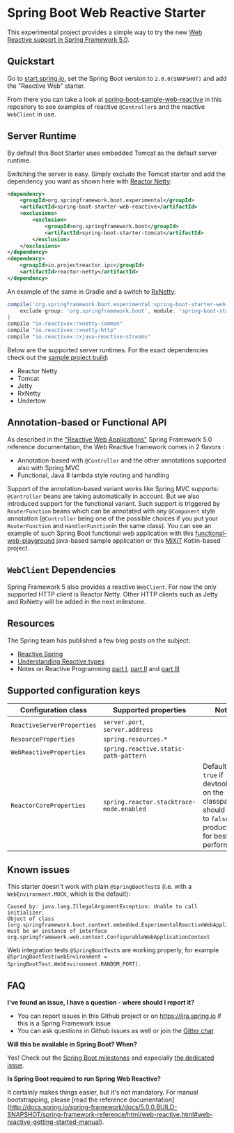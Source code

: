 # Spring Boot Web Reactive Starter

This experimental project provides a simple way to try the new
[Web Reactive support in Spring Framework 5.0](http://docs.spring.io/spring-framework/docs/5.0.0.BUILD-SNAPSHOT/spring-framework-reference/html/web-reactive.html).

## Quickstart

Go to [start.spring.io](https://start.spring.io), set the Spring Boot version to `2.0.0(SNAPSHOT)` and add the "Reactive Web" starter.

From there you can take a look at [spring-boot-sample-web-reactive](spring-boot-sample-web-reactive) in this repository to see examples of reactive `@Controller`s and the reactive `WebClient` in use.

## Server Runtime

By default this Boot Starter uses embedded Tomcat as the default server runtime.

Switching the server is easy. Simply exclude the Tomcat
starter and add the dependency you want as shown here with
[Reactor Netty](https://github.com/reactor/reactor-ipc):

```xml
<dependency>
	<groupId>org.springframework.boot.experimental</groupId>
	<artifactId>spring-boot-starter-web-reactive</artifactId>
	<exclusions>
		<exclusion>
			<groupId>org.springframework.boot</groupId>
			<artifactId>spring-boot-starter-tomcat</artifactId>
		</exclusion>
	</exclusions>
</dependency>
<dependency>
	<groupId>io.projectreactor.ipc</groupId>
	<artifactId>reactor-netty</artifactId>
</dependency>
```

An example of the same in Gradle and a switch to [RxNetty](https://github.com/ReactiveX/RxNetty):

```groovy
compile('org.springframework.boot.experimental:spring-boot-starter-web-reactive') {
	exclude group: 'org.springframework.boot', module: 'spring-boot-starter-tomcat'
}
compile "io.reactivex:rxnetty-common"
compile "io.reactivex:rxnetty-http"
compile "io.reactivex:rxjava-reactive-streams"
```

Below are the supported server runtimes. For the exact dependencies check out
the [sample project build](https://github.com/bclozel/spring-boot-web-reactive/blob/master/spring-boot-sample-web-reactive/pom.xml):

* Reactor Netty
* Tomcat
* Jetty
* RxNetty
* Undertow

## Annotation-based or Functional API

As described in the ["Reactive Web Applications"](http://docs.spring.io/spring/docs/5.0.0.M4/spring-framework-reference/html/web-reactive.html) Spring Framework 5.0 reference documentation, the Web Reactive framework comes in 2 flavors :
 - Annotation-based with `@Controller` and the other annotations supported also with Spring MVC
 - Functional, Java 8 lambda style routing and handling
 
Support of the annotation-based variant works like Spring MVC supports: `@Controller` beans are taking automatically in account. But we also introduced support for the functional variant. Such support is triggered by `RouterFunction` beans which can be annotated with any `@Component` style annotation (`@Controller` being one of the possible choices if you put your `RouterFunction` and `HandlerFunction`in the same class). You can see an example of such Spring Boot functional web application with this [functional-web-playground](https://github.com/snicoll-scratches/functional-web-playground) java-based sample application or this [MiXiT](https://github.com/mix-it/mixit/) Kotlin-based project.

## `WebClient` Dependencies

Spring Framework 5 also provides a reactive `WebClient`.
For now the only supported HTTP client is Reactor Netty.
Other HTTP clients such as Jetty and RxNetty will be added in the next milestone.

## Resources

The Spring team has published a few blog posts on the subject:

* [Reactive Spring](https://spring.io/blog/2016/02/09/reactive-spring)
* [Understanding Reactive types](https://spring.io/blog/2016/04/19/understanding-reactive-types)
* Notes on Reactive Programming [part I](https://spring.io/blog/2016/06/07/notes-on-reactive-programming-part-i-the-reactive-landscape),
[part II](https://spring.io/blog/2016/06/13/notes-on-reactive-programming-part-ii-writing-some-code) and [part III](https://spring.io/blog/2016/07/20/notes-on-reactive-programming-part-iii-a-simple-http-server-application)

## Supported configuration keys

Configuration class | Supported properties | Notes
------------ | ------------- | -------------
`ReactiveServerProperties` | `server.port`, `server.address` |
`ResourceProperties` | `spring.resources.*` |
`WebReactiveProperties` | `spring.reactive.static-path-pattern` |
`ReactorCoreProperties` | `spring.reactor.stacktrace-mode.enabled` | Defaults to `true` if devtools is on the classpath, should be set to `false` in production for best performance.

## Known issues

This starter doesn't work with plain `@SpringBootTest`s (i.e. with a `WebEnvironment.MOCK`, which is the default):

```
Caused by: java.lang.IllegalArgumentException: Unable to call initializer.
Object of class [org.springframework.boot.context.embedded.ExperimentalReactiveWebApplicationContext]
must be an instance of interface org.springframework.web.context.ConfigurableWebApplicationContext
```

Web integration tests `@SpringBootTest`s are working properly,
for example `@SpringBootTest(webEnvironment = SpringBootTest.WebEnvironment.RANDOM_PORT)`.

## FAQ

**I've found an issue, I have a question - where should I report it?**

* You can report issues in this Github project or on https://jira.spring.io if this is a Spring Framework issue
* You can ask questions in Github issues as well or join the [Gitter chat](https://gitter.im/spring-projects/spring-boot)

**Will this be available in Spring Boot? When?**

Yes! Check out the [Spring Boot milestones](https://github.com/spring-projects/spring-boot/milestones) and especially
[the dedicated issue](https://github.com/spring-projects/spring-boot/issues/4908).

**Is Spring Boot required to run Spring Web Reactive?**

It certainly makes things easier, but it's not mandatory.
For manual bootstrapping, please [read the reference documentation]
(http://docs.spring.io/spring-framework/docs/5.0.0.BUILD-SNAPSHOT/spring-framework-reference/html/web-reactive.html#web-reactive-getting-started-manual).
